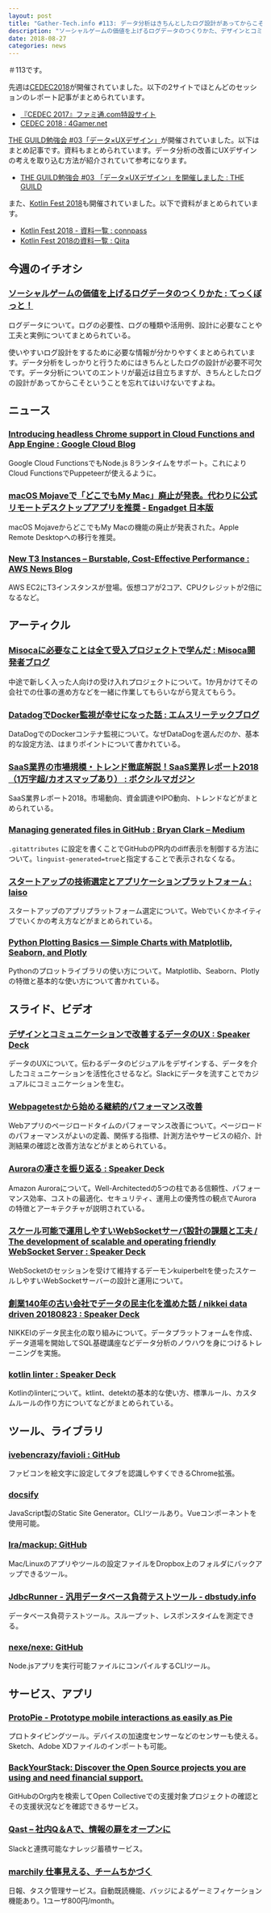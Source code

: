 ```yaml
---
layout: post
title: "Gather-Tech.info #113: データ分析はきちんとしたログ設計があってからこそ"
description: "ソーシャルゲームの価値を上げるログデータのつくりかた、デザインとコミュニケーションで改善するデータのUX など"
date: 2018-08-27
categories: news
---
```


＃113です。

先週は[CEDEC2018](https://2018.cedec.cesa.or.jp/)が開催されていました。以下の2サイトでほとんどのセッションのレポート記事がまとめられています。

- [『CEDEC 2017』ファミ通.com特設サイト](https://www.famitsu.com/matome/cedec2017/)
- [CEDEC 2018 : 4Gamer.net](https://www.4gamer.net/words/011/W01191/)

[THE GUILD勉強会 #03「データ×UXデザイン」](https://connpass.com/event/96115/)が開催されていました。以下はまとめ記事です。資料もまとめられています。データ分析の改善にUXデザインの考えを取り込む方法が紹介されていて参考になります。

- [THE GUILD勉強会 #03 「データ×UXデザイン」を開催しました : THE GUILD](https://note.theguild.jp/n/ne30671a5c2e3)

また、[Kotlin Fest 2018](https://kotlin.connpass.com/event/91666/)も開催されていました。以下で資料がまとめられています。

- [Kotlin Fest 2018 - 資料一覧 : connpass](https://kotlin.connpass.com/event/91666/presentation/)
- [Kotlin Fest 2018の資料一覧 : Qiita](https://qiita.com/sacred-sanctuary/items/7047b68be762b37f3496)

## 今週のイチオシ

### [ソーシャルゲームの価値を上げるログデータのつくりかた : てっくぼっと！](https://blog.applibot.co.jp/2018/07/13/collecting-high-quality-log-in-social-game/)

ログデータについて。ログの必要性、ログの種類や活用例、設計に必要なことや工夫と実例についてまとめられている。

使いやすいログ設計をするために必要な情報が分かりやすくまとめられています。データ分析をしっかりと行うためにはきちんとしたログの設計が必要不可欠です。データ分析についてのエントリが最近は目立ちますが、きちんとしたログの設計があってからこそということを忘れてはいけないですよね。

## ニュース

### [Introducing headless Chrome support in Cloud Functions and App Engine : Google Cloud Blog](https://cloud.google.com/blog/products/gcp/introducing-headless-chrome-support-in-cloud-functions-and-app-engine)

Google Cloud FunctionsでもNode.js 8ランタイムをサポート。これによりCloud FunctionsでPuppeteerが使えるように。

### [macOS Mojaveで「どこでもMy Mac」廃止が発表。代わりに公式リモートデスクトップアプリを推奨 - Engadget 日本版](https://japanese.engadget.com/2018/08/21/macos-mojave-my-mac/)

macOS MojaveからどこでもMy Macの機能の廃止が発表された。Apple Remote Desktopへの移行を推奨。

### [New T3 Instances – Burstable, Cost-Effective Performance : AWS News Blog](https://aws.amazon.com/jp/blogs/aws/new-t3-instances-burstable-cost-effective-performance/)

AWS EC2にT3インスタンスが登場。仮想コアが2コア、CPUクレジットが2倍になるなど。

## アーティクル

### [Misocaに必要なことは全て受入プロジェクトで学んだ : Misoca開発者ブログ](https://tech.misoca.jp/entry/2018/08/17/185049)

中途で新しく入った人向けの受け入れプロジェクトについて。1か月かけてその会社での仕事の進め方などを一緒に作業してもらいながら覚えてもらう。

### [DatadogでDocker監視が幸せになった話 : エムスリーテックブログ](https://www.m3tech.blog/entry/2018/08/20/113000)

DataDogでのDockerコンテナ監視について。なぜDataDogを選んだのか、基本的な設定方法、はまりポイントについて書かれている。

### [SaaS業界の市場規模・トレンド徹底解説！SaaS業界レポート2018（1万字超/カオスマップあり） : ボクシルマガジン](https://boxil.jp/mag/a5170/)

SaaS業界レポート2018。市場動向、資金調達やIPO動向、トレンドなどがまとめられている。

### [Managing generated files in GitHub : Bryan Clark – Medium](https://medium.com/@clarkbw/managing-generated-files-in-github-1f1989c09dfd)

`.gitattributes` に設定を書くことでGitHubのPR内のdiff表示を制御する方法について。`linguist-generated=true`と指定することで表示されなくなる。

### [スタートアップの技術選定とアプリケーションプラットフォーム : laiso](https://blog.lai.so/entry/2018/08/19/%E3%82%B9%E3%82%BF%E3%83%BC%E3%83%88%E3%82%A2%E3%83%83%E3%83%97%E3%81%AE%E6%8A%80%E8%A1%93%E9%81%B8%E5%AE%9A%E3%81%A8%E3%82%A2%E3%83%97%E3%83%AA%E3%82%B1%E3%83%BC%E3%82%B7%E3%83%A7%E3%83%B3%E3%83%97%E3%83%A9)

スタートアップのアプリプラットフォーム選定について。Webでいくかネイティブでいくかの考え方などがまとめられている。

### [Python Plotting Basics — Simple Charts with Matplotlib, Seaborn, and Plotly](https://towardsdatascience.com/python-plotting-basics-simple-charts-with-matplotlib-seaborn-and-plotly-e36346952a3a)

Pythonのプロットライブラリの使い方について。Matplotlib、Seaborn、Plotlyの特徴と基本的な使い方について書かれている。

## スライド、ビデオ

### [デザインとコミュニケーションで改善するデータのUX : Speaker Deck](https://speakerdeck.com/goando/dezaintokomiyunikesiyondegai-shan-surudetafalseux)

データのUXについて。伝わるデータのビジュアルをデザインする、データを介したコミュニケーションを活性化させるなど。Slackにデータを流すことでカジュアルにコミュニケーションを生む。

### [Webpagetestから始める継続的パフォーマンス改善](http://azu.github.io/slide/2018/roppongijs/webpagetest-performance.html)

Webアプリのページロードタイムのパフォーマンス改善について。ページロードのパフォーマンスがよいの定義、関係する指標、計測方法やサービスの紹介、計測結果の確認と改善方法などがまとめられている。

### [Auroraの凄さを振り返る : Speaker Deck](https://speakerdeck.com/maroon1st/aurorafalseqi-sawozhen-rifan-ru)

Amazon Auroraについて。Well-Architectedの5つの柱である信頼性、パフォーマンス効率、コストの最適化、セキュリティ、運用上の優秀性の観点でAuroraの特徴とアーキテクチャが説明されている。

### [スケール可能で運用しやすいWebSocketサーバ設計の課題と工夫 / The development of scalable and operating friendly WebSocket Server : Speaker Deck](https://speakerdeck.com/mackee/the-development-of-scalable-and-operating-friendly-websocket-server)

WebSocketのセッションを受けて維持するデーモンkuiperbeltを使ったスケールしやすいWebSocketサーバーの設計と運用について。

### [創業140年の古い会社でデータの民主化を進めた話 / nikkei data driven 20180823 : Speaker Deck](https://speakerdeck.com/yosukesuzuki/nikkei-data-driven-20180823)

NIKKEIのデータ民主化の取り組みについて。データプラットフォームを作成、データ道場を開始してSQL基礎講座などデータ分析のノウハウを身につけるトレーニングを実施。

### [kotlin linter : Speaker Deck](https://speakerdeck.com/kgmyshin/kotlin-linter)

Kotlinのlinterについて。ktlint、detektの基本的な使い方、標準ルール、カスタムルールの作り方についてなどがまとめられている。

## ツール、ライブラリ

### [ivebencrazy/favioli : GitHub](https://github.com/ivebencrazy/favioli)

ファビコンを絵文字に設定してタブを認識しやすくできるChrome拡張。

### [docsify](https://docsify.js.org/#/)

JavaScript製のStatic Site Generator。CLIツールあり。Vueコンポーネントを使用可能。

### [lra/mackup: GitHub](https://github.com/lra/mackup)

Mac/Linuxのアプリやツールの設定ファイルをDropbox上のフォルダにバックアップできるツール。

### [JdbcRunner - 汎用データベース負荷テストツール - dbstudy.info](https://dbstudy.info/jdbcrunner/)

データベース負荷テストツール。スループット、レスポンスタイムを測定できる。

### [nexe/nexe: GitHub](https://github.com/nexe/nexe)

Node.jsアプリを実行可能ファイルにコンパイルするCLIツール。

## サービス、アプリ

### [ProtoPie - Prototype mobile interactions as easily as Pie](https://www.protopie.io/)

プロトタイピングツール。デバイスの加速度センサーなどのセンサーも使える。Sketch、Adobe XDファイルのインポートも可能。

### [BackYourStack: Discover the Open Source projects you are using and need financial support.](https://backyourstack.com/)

GitHubのOrg内を検索してOpen Collectiveでの支援対象プロジェクトの確認とその支援状況などを確認できるサービス。

### [Qast – 社内Q＆Aで、情報の扉をオープンに](https://qast.jp/)

Slackと連携可能なナレッジ蓄積サービス。

### [marchily  仕事見える、チームちかづく](https://www.marchily.jp/)

日報、タスク管理サービス。自動既読機能、バッジによるゲーミフィケーション機能あり。1ユーザ800円/month。

